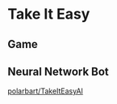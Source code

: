 # Take It Easy

## Game




## Neural Network Bot

[polarbart/TakeItEasyAI](https://github.com/polarbart/TakeItEasyAI)